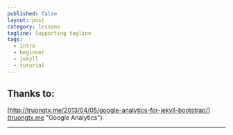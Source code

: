 ```yaml
---
published: false
layout: post
category: lessons
tagline: Supporting tagline
tags: 
  - intro
  - beginner
  - jekyll
  - tutorial
---
```


## Thanks to:

[http://truongtx.me/2013/04/05/google-analytics-for-jekyll-bootstrap/](truongtx.me "Google Analytics")

****